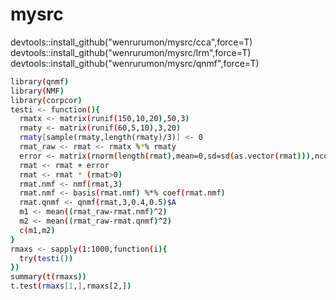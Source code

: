 # mysrc

devtools::install_github("wenrurumon/mysrc/cca",force=T)<br />
devtools::install_github("wenrurumon/mysrc/lrm",force=T)<br />
devtools::install_github("wenrurumon/mysrc/qnmf",force=T)<br />


```bash
library(qnmf)
library(NMF)
library(corpcor)
testi <- function(){
  rmatx <- matrix(runif(150,10,20),50,3)
  rmaty <- matrix(runif(60,5,10),3,20)
  rmaty[sample(rmaty,length(rmaty)/3)] <- 0
  rmat_raw <- rmat <- rmatx %*% rmaty
  error <- matrix(rnorm(length(rmat),mean=0,sd=sd(as.vector(rmat))),ncol=ncol(rmat),nrow=nrow(rmat))
  rmat <- rmat + error
  rmat <- rmat * (rmat>0)
  rmat.nmf <- nmf(rmat,3)
  rmat.nmf <- basis(rmat.nmf) %*% coef(rmat.nmf)
  rmat.qnmf <- qnmf(rmat,3,0.4,0.5)$A
  m1 <- mean((rmat_raw-rmat.nmf)^2)
  m2 <- mean((rmat_raw-rmat.qnmf)^2)
  c(m1,m2)
}
rmaxs <- sapply(1:1000,function(i){
  try(testi())
})
summary(t(rmaxs))
t.test(rmaxs[1,],rmaxs[2,])
```
